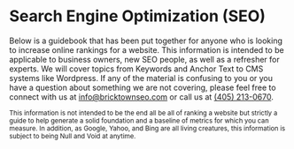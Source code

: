 # Search Engine Optimization (SEO)

Below is a guidebook that has been put together for anyone who is looking to increase online rankings for a website. This information is intended to be applicable to business owners, new SEO people, as well as a refresher for experts. We will cover topics from Keywords and Anchor Text to CMS systems like Wordpress. If any of the material is confusing to you or you have a question about something we are not covering, please feel free to connect with us at [info@bricktownseo.com](mailto:info@bricktownseo.com) or call us at [(405) 213-0670](tel:4052130670). 

<small>This information is not intended to be the end all be all of ranking a website but strictly a guide to help generate a solid foundation and a baseline of metrics for which you can measure. In addition, as Google, Yahoo, and Bing are all living creatures, this information is subject to being Null and Void at anytime.</small>